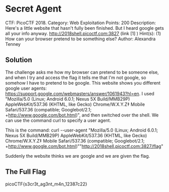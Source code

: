 # Secret Agent

CTF: PicoCTF 2018. 
Category: Web Exploitation
Points: 200
Description: Here's a little website that hasn't fully been finished. 
But I heard google gets all your info anyway. http://2018shell.picoctf.com:3827 (link [1] )
Hint(s): (1) How can your browser pretend to be something else?
Author: Alexandra Tenney

## Solution

The challenge asks me how my browser can pretend to be someone else, and when I try and access the flag it
tells me that I'm not google, so somehow I have to pretend to be google. This website shows you different
google user agents: https://support.google.com/webmasters/answer/1061943?hl=en. I used "Mozilla/5.0 
(Linux; Android 6.0.1; Nexus 5X Build/MMB29P) AppleWebKit/537.36 (KHTML, like Gecko) 
Chrome/W.X.Y.Z‡ Mobile Safari/537.36 (compatible; Googlebot/2.1; +http://www.google.com/bot.html)", and then 
switched over the shell. We can use the command curl to specify a user agent. 

This is the command: curl --user-agent "Mozilla/5.0 (Linux; Android 6.0.1; Nexus 5X Build/MMB29P) 
AppleWebKit/537.36 (KHTML, like Gecko) Chrome/W.X.Y.Z‡ Mobile Safari/537.36 
(compatible; Googlebot/2.1; +http://www.google.com/bot.html)""http://2018shell.picoctf.com:3827/flag"

Suddenly the website thinks we are google and we are given the flag.

## The Full Flag

picoCTF{s3cr3t_ag3nt_m4n_12387c22}